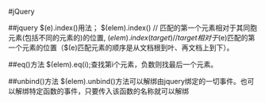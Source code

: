 #jQuery

##jquery $(e).index()用法；
$(elem).index() // 匹配的第一个元素相对于其同胞元素(包括不同的元素的)的位置,
$(elem).index(target) 
// target相对于$(e)匹配的第一个元素的位置（$(e)匹配元素的顺序是从文档根到叶、再文档上到下）。

##eq()方法
$(elem).eq(i);查找第i个元素，负数则找最后一个元素。

##unbind()方法
$(elem).unbind()方法可以解绑由jquery绑定的一切事件。也可以解绑特定函数的事件，只要传入该函数的名称就可以解绑

